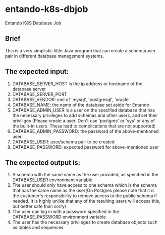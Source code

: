 # entando-k8s-dbjob

Entando K8S Database Job

## Brief

This is a very simplistic little Java program that can create a schema/user pair in different database management systems.

## The expected input:

1. DATABASE_SERVER_HOST is the ip address or hostname of the database server
2. DATABASE_SERVER_PORT
3. DATABASE_VENDOR: one of 'mysql', 'postgresql', 'oracle'
4. DATABASE_NAME: the name of the database set aside for Entando
5. DATABASE_ADMIN_USER is a user on the specified database that has the necessary privileges to add schemas and other users, and set their priviliges
  (Please create a user. Don't use 'postgres' or 'sys' or any of the built-in users. These lead to complications that are not supported)
6. DATABASE_ADMIN_PASSWORD: the password of the above-mentioned user
7. DATABASE_USER: user/schema pair to be created
8. DATABASE_PASSWORD: expected password for above-mentioned user

## The expected output is:

1. A schema with the same name as the user provided, as specified in the DATABASE_USER environment variable
2. The user should only have access to one schema which is the schema that has the same name as the user(On Postgres please note that it is the customer's responsibility to remove access to the public schema if needed. It is highly unlike that any of the resulting users will access this, but better safe than sorry)
3. The user can log in with a password specified in the DATABASE_PASSWORD environment variable
4. The user has the necessary privileges to create database objects such as tables and sequences
